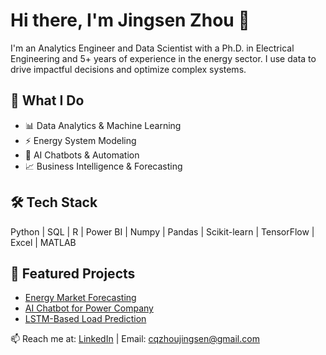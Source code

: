 # Hi there, I'm Jingsen Zhou 👋

I'm an Analytics Engineer and Data Scientist with a Ph.D. in Electrical Engineering and 5+ years of experience in the energy sector. I use data to drive impactful decisions and optimize complex systems.

## 💼 What I Do
- 📊 Data Analytics & Machine Learning
- ⚡ Energy System Modeling
- 🧠 AI Chatbots & Automation
- 📈 Business Intelligence & Forecasting

## 🛠️ Tech Stack
Python | SQL | R | Power BI | Numpy | Pandas | Scikit-learn | TensorFlow | Excel | MATLAB

## 📂 Featured Projects
- [Energy Market Forecasting](https://github.com/JasonZhou2023NZ/AI-Powered-Generator-Identification.git)
- [AI Chatbot for Power Company](https://github.com/jingsenzhou/power-company-chatbot)
- [LSTM-Based Load Prediction](https://github.com/jingsenzhou/load-prediction-lstm)

📫 Reach me at: [LinkedIn](https://www.linkedin.com/in/jingsenzhou) | Email: cqzhoujingsen@gmail.com
